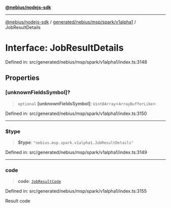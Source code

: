 [**@nebius/nodejs-sdk**](../../../../../../README.md)

***

[@nebius/nodejs-sdk](../../../../../../README.md) / [generated/nebius/msp/spark/v1alpha1](../README.md) / JobResultDetails

# Interface: JobResultDetails

Defined in: src/generated/nebius/msp/spark/v1alpha1/index.ts:3148

## Properties

### \[unknownFieldsSymbol\]?

> `optional` **\[unknownFieldsSymbol\]**: `Uint8Array`\<`ArrayBufferLike`\>

Defined in: src/generated/nebius/msp/spark/v1alpha1/index.ts:3150

***

### $type

> **$type**: `"nebius.msp.spark.v1alpha1.JobResultDetails"`

Defined in: src/generated/nebius/msp/spark/v1alpha1/index.ts:3149

***

### code

> **code**: [`JobResultCode`](../type-aliases/JobResultCode.md)

Defined in: src/generated/nebius/msp/spark/v1alpha1/index.ts:3155

Result code
